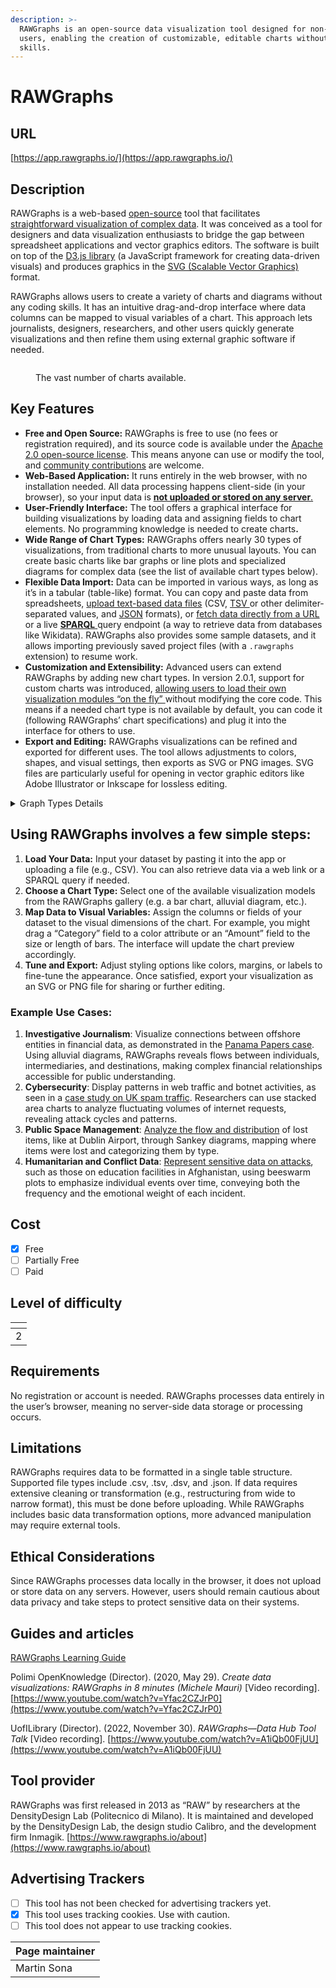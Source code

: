 ```yaml
---
description: >-
  RAWGraphs is an open-source data visualization tool designed for non-technical
  users, enabling the creation of customizable, editable charts without coding
  skills.
---
```


# RAWGraphs

## URL

[https://app.rawgraphs.io/](https://app.rawgraphs.io/)

## Description

RAWGraphs is a web-based [open-source](https://github.com/rawgraphs/rawgraphs-app) tool that facilitates [straightforward visualization of complex data](https://www.rawgraphs.io/about). It was conceived as a tool for designers and data visualization enthusiasts to bridge the gap between spreadsheet applications and vector graphics editors​. The software is built on top of the [D3.js library](https://d3js.org/) (a JavaScript framework for creating data-driven visuals) and produces graphics in the [SVG (Scalable Vector Graphics)](https://de.wikipedia.org/wiki/Scalable_Vector_Graphics) format​.&#x20;

RAWGraphs allows users to create a variety of charts and diagrams without any coding skills. It has an intuitive drag-and-drop interface where data columns can be mapped to visual variables of a chart. This approach lets journalists, designers, researchers, and other users quickly generate visualizations and then refine them using external graphic software if needed​.

<figure><img src=".gitbook/assets/image.png" alt=""><figcaption><p>The vast number of charts available.</p></figcaption></figure>

## Key Features

* **Free and Open Source:** RAWGraphs is free to use (no fees or registration required), and its source code is available under the [Apache 2.0 open-source license](https://github.com/rawgraphs/rawgraphs-app). This means anyone can use or modify the tool, and [community contributions](https://www.rawgraphs.io/learning/what-is-rawgraphs-our-approach-to-data-visualization) are welcome.
* **Web-Based Application:** It runs entirely in the web browser, with no installation needed. All data processing happens client-side (in your browser), so your input data is [**not uploaded or stored on any server**​.](https://www.rawgraphs.io/learning/how-to-load-and-format-your-data-for-rawgraphs)&#x20;
* **User-Friendly Interface:** The tool offers a graphical interface for building visualizations by loading data and assigning fields to chart elements. No programming knowledge is needed to create chart&#x73;**.**
* **Wide Range of Chart Types:** RAWGraphs offers nearly 30 types of visualizations, from traditional charts to more unusual layouts​. You can create basic charts like bar graphs or line plots and specialized diagrams for complex data (see the list of available chart types below).
* **Flexible Data Import:** Data can be imported in various ways, as long as it’s in a tabular (table-like) format. You can copy and paste data from spreadsheets, [upload text-based data files](https://www.rawgraphs.io/learning/how-to-load-and-format-your-data-for-rawgraphs) (CSV, [TSV ](https://en.wikipedia.org/wiki/Tab-separated_values)or other delimiter-separated values, and [JSON](https://en.wikipedia.org/wiki/JSON) formats)​, or [fetch data directly from a URL](https://www.rawgraphs.io/learning/how-to-load-and-format-your-data-for-rawgraphs) or a live [**SPARQL** ](https://en.wikipedia.org/wiki/SPARQL)query endpoint (a way to retrieve data from databases like Wikidata). RAWGraphs also provides some sample datasets, and it allows importing previously saved project files (with a `.rawgraphs` extension) to resume work.
* **Customization and Extensibility:** Advanced users can extend RAWGraphs by adding new chart types. In version 2.0.1, support for custom charts was introduced, [allowing users to load their own visualization modules “on the fly” ](https://www.rawgraphs.io/post/rawgraphs-updates-with-version-2-0-1)without modifying the core code​. This means if a needed chart type is not available by default, you can code it (following RAWGraphs’ chart specifications) and plug it into the interface for others to use.
* **Export and Editing:** RAWGraphs visualizations can be refined and exported for different uses. The tool allows adjustments to colors, shapes, and visual settings, then exports as SVG or PNG images. SVG files are particularly useful for opening in vector graphic editors like Adobe Illustrator or Inkscape for lossless editing.

<details>

<summary>Graph Types Details</summary>

**Comparison:**

* **Bar Chart** – Uses rectangular bars (vertical or horizontal) to compare values across categories, with bar length proportional to the value (​[en.wikipedia.org](https://en.wikipedia.org/wiki/Bar_chart)). This chart highlights differences between discrete categories, making it easy to compare magnitudes side by side.
* [**Multiset (Grouped) Bar Chart**](https://plotset.com/blog/create-bar-charts) – A clustered bar chart that presents multiple bars side-by-side for each category, allowing comparison of sub-categories within each group​. Each group of bars represents a category, and each bar in the group is a sub-category, facilitating comparisons both within and across categories.
* [**Line Chart**](https://www.investopedia.com/terms/l/linechart.asp) – Plots data points connected by lines to show trends or changes over continuous intervals (often time)​. It’s commonly used to compare how one or more series evolve over time, emphasizing the pattern or trend of the data rather than individual values.
* [**Radar Chart**](https://datavizproject.com/data-type/radar-diagram/) – Displays multivariate data on multiple axes starting from the same center point, with data points connected to form a polygon​. It allows comparison of multiple quantitative variables for one or more entities; for example, comparing several individuals’ performance across a set of metrics on a single radial chart.
* [**Slope Graph**](https://seeingdata.org/taketime/inside-the-chart-slope-graph/) – Connects two data points (e.g. two time periods) for each category with a line to emphasize the change (slope)​. It is essentially a “before-and-after” comparison showing increases or decreases for multiple items between two conditions, highlighting relative changes clearly.
* [**Bump Chart**](https://blog.dailydoseofds.com/p/visualise-the-change-in-rank-over) – Shows rank or order changes over time by drawing lines for each item across different time points (with the vertical position indicating rank)​. This chart is useful for comparing how the relative standing of items (e.g. team rankings, category positions) shifts between time periods.
* [**Gantt Chart**](https://opentext.ku.edu/teams/chapter/gantt-chart/) – A type of bar chart used for schedules, listing tasks on the vertical axis and time on the horizontal axis​. Each task is represented by a horizontal bar spanning its start to end time, making it easy to compare durations and timelines of tasks within a project schedule.

**Distribution:**

* [**Scatter Plot**](https://www.westga.edu/academics/research/vrc/assets/docs/scatterplots_and_correlation_notes.pdf) **(**[**Bubble Chart**](https://en.wikipedia.org/wiki/Bubble_chart)**)** – Plots individual data points on two axes to display the joint distribution of two variables​. Each point’s position shows values of one variable vs. the other, revealing patterns, correlations, or clustering (and sometimes point size or color encodes additional dimensions).
* [**Beeswarm Plot**](https://r-graph-gallery.com/beeswarm.html) – A one-dimensional scatter plot (like a strip chart) where points are jittered and packed to avoid overlap​. It displays the distribution of a single variable (or one per category) by showing each data point, with the density indicated by how tightly the points cluster (wider sections indicate more data frequency).
* [**Box Plot**](https://www.atlassian.com/data/charts/box-plot-complete-guide) – Uses a box and “whiskers” to summarize a distribution’s center and spread. The box spans the interquartile range (middle 50% of data) with a line for the median, and whiskers (with potential dots for outliers) extend to show the overall range, giving a quick view of median, variability, and outliers of one or more groups.
* [**Violin Plot**](https://www.atlassian.com/data/charts/violin-plot-complete-guide) – Combines aspects of a box plot and a kernel density plot to show distribution. It displays the density of the data at different values (wider sections mean more frequent values) for one or more groups, usually mirrored symmetrically, while often also indicating median and quartiles inside the “violin.”
* [**Histogram**](https://en.wikipedia.org/wiki/Histogram) **(**[**Hexagonal Binning**](https://www.kwanlin.com/docs/domains/data-visualization/hexbin-plot/)**)** – Groups continuous bivariate data into hexagon bins, visualizing the density of points in a scatterplot. In RAWGraphs, hexagonal binning aggregates many data points into hexagon cells and uses color or size to indicate the number of observations in each, revealing the distribution pattern and concentration areas in two-dimensional data without overplotting.
* [**Contour Plot**](https://www.itl.nist.gov/div898/handbook/eda/section3/contour.htm) – Depicts density or frequency in a two-variable distribution using contour lines (or colored bands) connecting points of equal value​. It’s like a topographic map for data: often used to show the density of observations in a scatter (with smooth curves encircling high-density regions), allowing one to see where values concentrate.
* [**Horizon Graph**](https://digitaldatastories.it/2022/12/27/socioviz-rawgraphs-what-a-combo/) – A compressed time-series area chart that layers bands of color to show a quantitative variable’s distribution over time​. The area under the line is split into bands (often with positive and negative values layered and color-coded), effectively stacking portions to allow comparison of peaks and valleys in a more compact space while still conveying the data’s variation over a continuous interval.
* [**Convex Hull Plot**](https://graphica.app/catalogue/convex-hull) – Encloses scattered data points for each category within a convex polygon (hull) to highlight the group’s span. The convex hull is the smallest convex shape containing all points of a group​ so this chart shows the overall area or spread of each cluster in a scatterplot, aiding visual separation of clusters or categories by outlining their boundaries.
* [**Voronoi Diagram**](https://en.wikipedia.org/wiki/Voronoi_diagram) – Partitioning of the plane into regions based on distance to a set of seed points (data points)​. Each data point has a corresponding cell that contains all locations closer to that point than to any other; as a visualization, a Voronoi diagram can reveal the influence area of each point and the spatial distribution structure (often used to analyze proximity or clustering in spatial data).

**Relationship:**

* [**Arc Diagram**](https://digitaldatastories.it/2022/12/27/socioviz-rawgraphs-what-a-combo/) – Displays pairwise relationships among a set of items with arcs connecting related nodes along a line​. The items (nodes) are laid out along a single axis, and connections between them are drawn as curved lines (arches) above or below the axis; this format highlights relationships (like links in a network or sequence) while maintaining a linear order of nodes.
* [Chord Chart ](https://en.wikipedia.org/wiki/Chord_diagram_\(information_visualization\))– Shows inter-relationships between categories using a circular layout​. Categories are arranged around a circle, and flows or connections between them are drawn as ribbons (chords) connecting the circle’s circumference; the width or size of each chord is proportional to the value or intensity of the relationship, making it useful for visualizing complex networks or flow between multiple groups.
* [**Parallel Coordinates**](https://en.wikipedia.org/wiki/Parallel_coordinates) – Plots high-dimensional data as lines crossing multiple parallel axes (one for each variable)​. Each record in the dataset is represented by a polyline that intersects each vertical axis at the position corresponding to its value for that variable, allowing analysts to observe relationships, patterns, or clusters across many variables simultaneously (for example, seeing if high values in one dimension correspond to low or high values in another).
* [**Circular Dendrogram**](https://blogs.library.unt.edu/digital-scholarship/2017/05/18/raw-data-visualization-dendrograms/) – A radial tree diagram for hierarchical data (a tree drawn in a circle)​. It starts with a root in the center and branches outward in concentric rings; each ring represents the next level of the hierarchy. This shows parent–child relationships in a hierarchy, like a cluster or taxonomy, in a compact circular form, useful for visualizing organizational structures or clustered data groups.
* [**Cluster Dendrogram (Linear)**](https://blogs.library.unt.edu/digital-scholarship/2017/05/18/raw-data-visualization-dendrograms/) – A traditional tree diagram that displays hierarchical relationships with a rooted tree structure (drawn top-down or left-to-right)​. Each merge or branch represents a grouping of similar items, so you can trace how individual elements join into clusters. This chart is used to illustrate classifications or cluster analysis results, emphasizing the relationship and distances between groups.
* [**Matrix Plot**](https://fastercapital.com/content/Visualization-Techniques--Matrix-Plots--Visualizing-Data-Relationships-in-Grids.html) – Uses a grid of cells to represent relationships between two sets of categories (or a pair of variables), often with color indicating the strength or value of the relationship. For example, an adjacency matrix or correlation matrix can be shown as a matrix plot, where rows and columns correspond to categories and the cell color or intensity encodes the relationship value. This provides a bird’s-eye view of all pairwise relationships in a dataset, uncovering patterns such as clusters or correlations (darker or differently colored cells signal stronger relationships)​.

**Composition:**

* [**Pie Chart**](https://act-on.com/learn/blog/data-visualization-101-how-to-make-better-pie-charts-and-bar-graphs/) – A circular chart divided into slices where each slice represents a part of the whole​. The size of each slice is proportional to its percentage of the total, making this chart ideal for showing how a whole is split among different categories (e.g. market share distribution).
* [**Stacked Bar Chart**](https://plotset.com/blog/create-bar-charts) – Shows parts of a whole by stacking sub-category values within a single bar for each category​. Each bar is divided into color-coded segments for each sub-component, so the full length of the bar represents the total, while segment lengths show each component’s contribution. This lets you compare both the overall totals across categories and the breakdown of those totals by sub-category.
* [**Streamgraph** ](https://digitaldatastories.it/2022/12/27/socioviz-rawgraphs-what-a-combo/)– A variant of a stacked area chart with a flowing, organic shape (often centered baseline) used to show how a total is composed over time​. Multiple time-series (categories) are stacked on top of each other, but typically around a central axis, creating a “stream” appearance. It visualizes the changing contributions of categories over a continuous dimension (like time), highlighting both the overall trend and the share of each component in the total at any point.
* [**Sunburst Diagram**](https://datavizproject.com/data-type/sunburst-diagram/) – A radial space-filling chart for hierarchical data depicted with concentric rings​. Each ring represents a level of the hierarchy, with the innermost circle as the top level (root) and outer rings as deeper levels. Each segment’s size shows its value proportion within its parent category. This chart reveals the composition of each branch of a hierarchy and how they contribute to the whole, in a visually compact form.
* [**Treemap**](https://www.nngroup.com/articles/treemaps/) – Displays hierarchical data as a set of nested rectangles, where each rectangle’s area is proportional to a value​. Categories are represented by rectangles, and subcategories nest inside their parent’s rectangle. The size (and often color) of each rectangle conveys the quantitative weight of each node in the hierarchy. Treemaps make efficient use of space to show parts-to-whole at multiple levels, useful for spotting large vs. small contributors in complex hierarchies.
* [**Circle Packing**](https://www.ibm.com/docs/en/watsonx/saas?topic=types-circle-packing-charts) – Similar to a treemap but uses nested circles to represent a hierarchy​. Each circle contains smaller circles representing subcategories; the area of each circle reflects the value of that item. This gives a packed bubble-like visualization of composition, emphasizing inclusion (each smaller circle is part of a larger circle) and making it easy to see hierarchical groupings, though less space-efficient than treemaps.

**Flow:**

* [**Sankey Diagram**](https://plotly.com/julia/sankey-diagram/) – A flow diagram that visualizes the movement of quantities between stages or categories, using arrows whose width is proportional to the flow volume​. It often shows inputs and outputs of a process (or transformations from one set of categories to another), with the thickness of the bands emphasizing the magnitude of the flow. This helps track how a whole breaks down into parts as it moves through a system (e.g. energy or money transfers).
* [**Alluvial Diagram**](https://digitaldatastories.it/2022/12/27/socioviz-rawgraphs-what-a-combo/) – A type of flow chart that focuses on changes in group composition over time or between states. Categories at different stages (or time points) are connected by ribbons whose width is proportional to the quantity flowing between them. It highlights how elements merge or split as they progress, visually linking categorical variables or time steps. Alluvial diagrams are great for seeing how groups evolve (e.g. how people migrate between different categories across years), with the curved flows making it easy to follow the path of each portion of the data.

**Sources:** RAWGraphs official documentation and tutorials, as well as data visualization references​. (All chart definitions above are based on the latest RAWGraphs 2.x chart types and commonly accepted descriptions of each chart).

</details>



## Using RAWGraphs involves a few simple steps:

1. **Load Your Data:** Input your dataset by pasting it into the app or uploading a file (e.g., CSV). You can also retrieve data via a web link or a SPARQL query if needed.
2. **Choose a Chart Type:** Select one of the available visualization models from the RAWGraphs gallery (e.g. a bar chart, alluvial diagram, etc.).
3. **Map Data to Visual Variables:** Assign the columns or fields of your dataset to the visual dimensions of the chart. For example, you might drag a “Category” field to a color attribute or an “Amount” field to the size or length of bars. The interface will update the chart preview accordingly.
4. **Tune and Export:** Adjust styling options like colors, margins, or labels to fine-tune the appearance. Once satisfied, export your visualization as an SVG or PNG file for sharing or further editing​.&#x20;

### **Example Use Cases**:

1. **Investigative Journalism**: Visualize connections between offshore entities in financial data, as demonstrated in the [Panama Papers case](https://www.rawgraphs.io/gallery/the-belgians-in-the-panama-papers). Using alluvial diagrams, RAWGraphs reveals flows between individuals, intermediaries, and destinations, making complex financial relationships accessible for public understanding.
2. **Cybersecurity**: Display patterns in web traffic and botnet activities, as seen in a [case study on UK spam traffic](https://www.behance.net/gallery/37500391/WIRED-UK-The-Rise-and-Fall-of-the-UKs-Biggest-Spammer). Researchers can use stacked area charts to analyze fluctuating volumes of internet requests, revealing attack cycles and patterns.
3. **Public Space Management**: [Analyze the flow and distribution](https://www.rawgraphs.io/gallery/objects-left-behind) of lost items, like at Dublin Airport, through Sankey diagrams, mapping where items were lost and categorizing them by type.
4. **Humanitarian and Conflict Data**: [Represent sensitive data on attacks](https://www.rawgraphs.io/gallery/emergency-afghanistan20), such as those on education facilities in Afghanistan, using beeswarm plots to emphasize individual events over time, conveying both the frequency and the emotional weight of each incident.

## Cost

* [x] Free
* [ ] Partially Free
* [ ] Paid

## Level of difficulty

<table><thead><tr><th data-type="rating" data-max="5"></th></tr></thead><tbody><tr><td>2</td></tr></tbody></table>

## Requirements

No registration or account is needed. RAWGraphs processes data entirely in the user’s browser, meaning no server-side data storage or processing occurs.

## Limitations

RAWGraphs requires data to be formatted in a single table structure. Supported file types include .csv, .tsv, .dsv, and .json. If data requires extensive cleaning or transformation (e.g., restructuring from wide to narrow format), this must be done before uploading. While RAWGraphs includes basic data transformation options, more advanced manipulation may require external tools.

## Ethical Considerations

Since RAWGraphs processes data locally in the browser, it does not upload or store data on any servers. However, users should remain cautious about data privacy and take steps to protect sensitive data on their systems.

## Guides and articles

[RAWGraphs Learning Guide](https://www.rawgraphs.io/learning)

Polimi OpenKnowledge (Director). (2020, May 29). _Create data visualizations: RAWGraphs in 8 minutes (Michele Mauri)_ \[Video recording]. [https://www.youtube.com/watch?v=Yfac2CZJrP0](https://www.youtube.com/watch?v=Yfac2CZJrP0)

UofILibrary (Director). (2022, November 30). _RAWGraphs—Data Hub Tool Talk_ \[Video recording]. [https://www.youtube.com/watch?v=A1iQb00FjUU](https://www.youtube.com/watch?v=A1iQb00FjUU)

## Tool provider

RAWGraphs was first released in 2013 as “RAW” by researchers at the DensityDesign Lab (Politecnico di Milano). It is maintained and developed by the DensityDesign Lab, the design studio Calibro, and the development firm Inmagik​. [https://www.rawgraphs.io/about](https://www.rawgraphs.io/about)

## Advertising Trackers

* [ ] This tool has not been checked for advertising trackers yet.
* [x] This tool uses tracking cookies. Use with caution.
* [ ] This tool does not appear to use tracking cookies.

| Page maintainer |
| --------------- |
| Martin Sona     |
